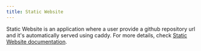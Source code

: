 ```yaml
---
title: Static Website
---
```


Static Website is an application where a user provide a github repository url and it's automatically served using caddy. For more details, check [Static Website documentation](https://www.manual.grid.tf/documentation/dashboard/solutions/static_website.html).
